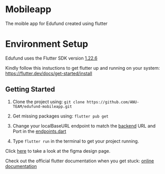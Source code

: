 # Mobileapp
The moible app for Edufund created using flutter

# Environment Setup
Edufund uses the Flutter SDK version [1.22.6](https://storage.googleapis.com/flutter_infra/releases/stable/linux/flutter_linux_1.22.6-stable.tar.xz)

Kindly follow this instuctions to get flutter up and running on your system: https://flutter.dev/docs/get-started/install

## Getting Started

1. Clone the project using: ```git clone https://github.com/ANU-TEAM/edufund-mobileapp.git```

2. Get missing packages using: ```flutter pub get```

3. Change your localBaseURL endpoint to match the [backend](https://github.com/ANU-TEAM/edufund-backend) URL and Port in the [endpoints.dart](https://github.com/ANU-TEAM/edufund-mobileapp/blob/develop/lib/utils/endpoints.dart)

4. Type ```flutter run``` in the terminal to get your project running. 


Click [here](https://www.figma.com/file/D6D6fFgf89QcsMp343eKZl/Charity-App?node-id=0%3A1) to take a look at the figma design page.

Check out the official flutter documentation when you get stuck:
[online documentation](https://flutter.dev/docs)

